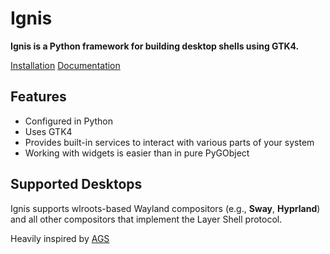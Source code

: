 # Ignis

__Ignis is a Python framework for building desktop shells using GTK4.__

[Installation](https://linkfrg.github.io/ignis/installation.html)
[Documentation](https://linkfrg.github.io/ignis/index.html)

## Features
- Configured in Python
- Uses GTK4
- Provides built-in services to interact with various parts of your system
- Working with widgets is easier than in pure PyGObject

## Supported Desktops
Ignis supports wlroots-based Wayland compositors (e.g., __Sway__, __Hyprland__) and all other compositors that implement the Layer Shell protocol.


Heavily inspired by [AGS](https://github.com/aylur/ags)
